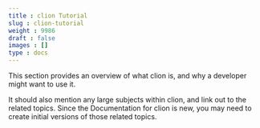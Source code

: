 ```yaml
---
title : clion Tutorial
slug : clion-tutorial
weight : 9986
draft : false
images : []
type : docs
---
```


This section provides an overview of what clion is, and why a developer might want to use it.

It should also mention any large subjects within clion, and link out to the related topics.  Since the Documentation for clion is new, you may need to create initial versions of those related topics.

